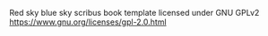 Red sky blue sky scribus book template
licensed under GNU GPLv2
https://www.gnu.org/licenses/gpl-2.0.html